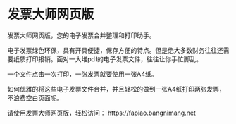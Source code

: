 # 发票大师网页版
发票大师网页版，您的电子发票合并整理和打印助手。

电子发票绿色环保，具有开具便捷，保存方便的特点。但是绝大多数财务往往还需要纸质打印报销。面对一大堆pdf的电子发票文件，往往让你手忙脚乱。

一个文件点击一次打印，一张发票就要使用一张A4纸。

如何优雅的将这些电子发票文件合并，并且轻松的做到一张A4纸打印两张发票，不浪费空白页面呢。

请使用发票大师网页版，轻松访问：
https://fapiao.bangnimang.net

